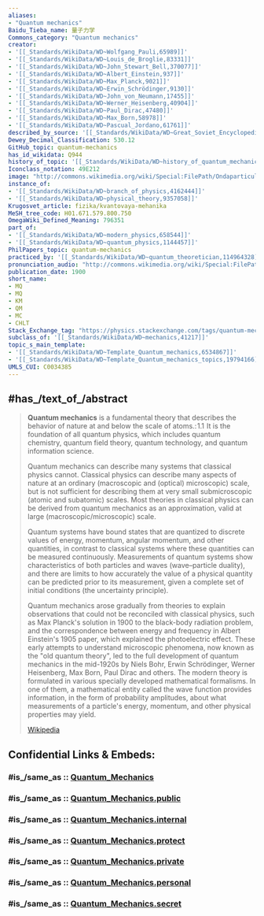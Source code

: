 ```yaml
---
aliases:
- "Quantum mechanics"
Baidu_Tieba_name: 量子力学
Commons_category: "Quantum mechanics"
creator:
- '[[_Standards/WikiData/WD~Wolfgang_Pauli,65989]]'
- '[[_Standards/WikiData/WD~Louis_de_Broglie,83331]]'
- '[[_Standards/WikiData/WD~John_Stewart_Bell,370077]]'
- '[[_Standards/WikiData/WD~Albert_Einstein,937]]'
- '[[_Standards/WikiData/WD~Max_Planck,9021]]'
- '[[_Standards/WikiData/WD~Erwin_Schrödinger,9130]]'
- '[[_Standards/WikiData/WD~John_von_Neumann,17455]]'
- '[[_Standards/WikiData/WD~Werner_Heisenberg,40904]]'
- '[[_Standards/WikiData/WD~Paul_Dirac,47480]]'
- '[[_Standards/WikiData/WD~Max_Born,58978]]'
- '[[_Standards/WikiData/WD~Pascual_Jordano,61761]]'
described_by_source: '[[_Standards/WikiData/WD~Great_Soviet_Encyclopedia_(1926_1947),20078554]]'
Dewey_Decimal_Classification: 530.12
GitHub_topic: quantum-mechanics
has_id_wikidata: Q944
history_of_topic: '[[_Standards/WikiData/WD~history_of_quantum_mechanics,2358974]]'
Iconclass_notation: 49E212
image: "http://commons.wikimedia.org/wiki/Special:FilePath/Ondaparticula.JPG"
instance_of:
- '[[_Standards/WikiData/WD~branch_of_physics,4162444]]'
- '[[_Standards/WikiData/WD~physical_theory,9357058]]'
Krugosvet_article: fizika/kvantovaya-mehanika
MeSH_tree_code: H01.671.579.800.750
OmegaWiki_Defined_Meaning: 796351
part_of:
- '[[_Standards/WikiData/WD~modern_physics,658544]]'
- '[[_Standards/WikiData/WD~quantum_physics,1144457]]'
PhilPapers_topic: quantum-mechanics
practiced_by: '[[_Standards/WikiData/WD~quantum_theoretician,114964328]]'
pronunciation_audio: "http://commons.wikimedia.org/wiki/Special:FilePath/LL-Q9610%20%28ben%29-Tahmid-%E0%A6%95%E0%A7%8B%E0%A6%AF%E0%A6%BC%E0%A6%BE%E0%A6%A8%E0%A7%8D%E0%A6%9F%E0%A6%BE%E0%A6%AE%20%E0%A6%AC%E0%A6%B2%E0%A6%AC%E0%A6%BF%E0%A6%9C%E0%A7%8D%E0%A6%9E%E0%A6%BE%E0%A6%A8.wav"
publication_date: 1900
short_name:
- MQ
- MQ
- КМ
- QM
- MC
- CHLT
Stack_Exchange_tag: "https://physics.stackexchange.com/tags/quantum-mechanics"
subclass_of: '[[_Standards/WikiData/WD~mechanics,41217]]'
topic_s_main_template:
- '[[_Standards/WikiData/WD~Template_Quantum_mechanics,6534867]]'
- '[[_Standards/WikiData/WD~Template_Quantum_mechanics_topics,19794166]]'
UMLS_CUI: C0034385
---
```


## #has_/text_of_/abstract 

> **Quantum mechanics** is a fundamental theory that describes the behavior of nature at and below the scale of atoms.: 1.1  It is the foundation of all quantum physics, which includes quantum chemistry, quantum field theory, quantum technology, and quantum information science.
>
> Quantum mechanics can describe many systems that classical physics cannot. Classical physics can describe many aspects of nature at an ordinary (macroscopic and (optical) microscopic) scale, but is not sufficient for describing them at very small submicroscopic (atomic and subatomic) scales. Most theories in classical physics can be derived from quantum mechanics as an approximation, valid at large (macroscopic/microscopic) scale.
>
> Quantum systems have bound states that are quantized to discrete values of energy, momentum, angular momentum, and other quantities, in contrast to classical systems where these quantities can be measured continuously. Measurements of quantum systems show characteristics of both particles and waves (wave–particle duality), and there are limits to how accurately the value of a physical quantity can be predicted prior to its measurement, given a complete set of initial conditions (the uncertainty principle).
>
> Quantum mechanics arose gradually from theories to explain observations that could not be reconciled with classical physics, such as Max Planck's solution in 1900 to the black-body radiation problem, and the correspondence between energy and frequency in Albert Einstein's 1905 paper, which explained the photoelectric effect. These early attempts to understand microscopic phenomena, now known as the "old quantum theory", led to the full development of quantum mechanics in the mid-1920s by Niels Bohr, Erwin Schrödinger, Werner Heisenberg, Max Born, Paul Dirac and others. The modern theory is formulated in various specially developed mathematical formalisms. In one of them, a mathematical entity called the wave function provides information, in the form of probability amplitudes, about what measurements of a particle's energy, momentum, and other physical properties may yield.
>
> [Wikipedia](https://en.wikipedia.org/wiki/Quantum%20mechanics)


## Confidential Links & Embeds: 

### #is_/same_as :: [Quantum_Mechanics](/_Standards/Science/Physics/Quantum_Mechanics.md) 

### #is_/same_as :: [Quantum_Mechanics.public](/_public/Science/Physics/Quantum_Mechanics.public.md) 

### #is_/same_as :: [Quantum_Mechanics.internal](/_internal/Science/Physics/Quantum_Mechanics.internal.md) 

### #is_/same_as :: [Quantum_Mechanics.protect](/_protect/Science/Physics/Quantum_Mechanics.protect.md) 

### #is_/same_as :: [Quantum_Mechanics.private](/_private/Science/Physics/Quantum_Mechanics.private.md) 

### #is_/same_as :: [Quantum_Mechanics.personal](/_personal/Science/Physics/Quantum_Mechanics.personal.md) 

### #is_/same_as :: [Quantum_Mechanics.secret](/_secret/Science/Physics/Quantum_Mechanics.secret.md)

